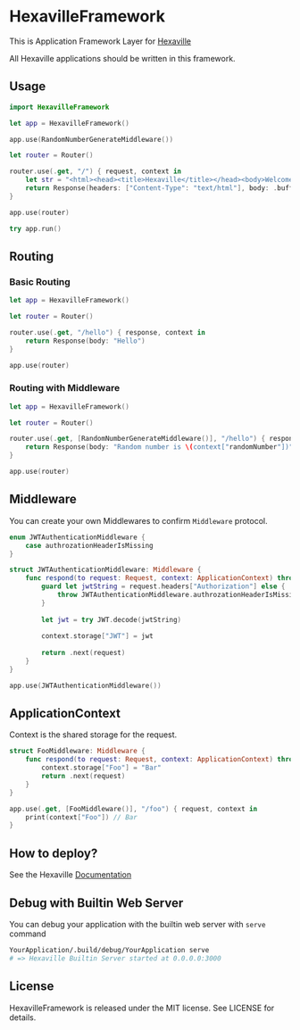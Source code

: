 # HexavilleFramework
This is Application Framework Layer for [Hexaville](https://github.com/noppoMan/Hexaville)

All Hexaville applications should be written in this framework.


## Usage

```swift
import HexavilleFramework

let app = HexavilleFramework()

app.use(RandomNumberGenerateMiddleware())

let router = Router()

router.use(.get, "/") { request, context in
    let str = "<html><head><title>Hexaville</title></head><body>Welcome to Hexaville!</body></html>"
    return Response(headers: ["Content-Type": "text/html"], body: .buffer(str.data))
}

app.use(router)

try app.run()
```

## Routing

### Basic Routing

```swift
let app = HexavilleFramework()

let router = Router()

router.use(.get, "/hello") { response, context in
    return Response(body: "Hello")
}

app.use(router)
```

### Routing with Middleware

```swift
let app = HexavilleFramework()

let router = Router()

router.use(.get, [RandomNumberGenerateMiddleware()], "/hello") { response, context in
    return Response(body: "Random number is \(context["randomNumber"])")
}

app.use(router)
```

## Middleware

You can create your own Middlewares to confirm `Middleware` protocol.

```swift
enum JWTAuthenticationMiddleware {
    case authrozationHeaderIsMissing
}

struct JWTAuthenticationMiddleware: Middleware {
    func respond(to request: Request, context: ApplicationContext) throws -> Chainer {
        guard let jwtString = request.headers["Authorization"] else {
            throw JWTAuthenticationMiddleware.authrozationHeaderIsMissing
        }
        
        let jwt = try JWT.decode(jwtString)
        
        context.storage["JWT"] = jwt
        
        return .next(request)
    }
}

app.use(JWTAuthenticationMiddleware())
```

## ApplicationContext

Context is the shared storage for the request. 

```swift
struct FooMiddleware: Middleware {
    func respond(to request: Request, context: ApplicationContext) throws -> Chainer {
        context.storage["Foo"] = "Bar"
        return .next(request)
    }
}

app.use(.get, [FooMiddleware()], "/foo") { request, context in
    print(context["Foo"]) // Bar
}
```


## How to deploy?
See the Hexaville [Documentation](https://github.com/noppoMan/Hexaville)

## Debug with Builtin Web Server

You can debug your application with the builtin web server with `serve` command

```sh
YourApplication/.build/debug/YourApplication serve
# => Hexaville Builtin Server started at 0.0.0.0:3000
```

## License

HexavilleFramework is released under the MIT license. See LICENSE for details.
